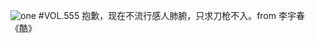 ![one](http://image.wufazhuce.com/Fg21e1jNGkoR_jjXv7IPeUQolcmf)
#VOL.555
抱歉，现在不流行感人肺腑，只求刀枪不入。from 李宇春《酷》